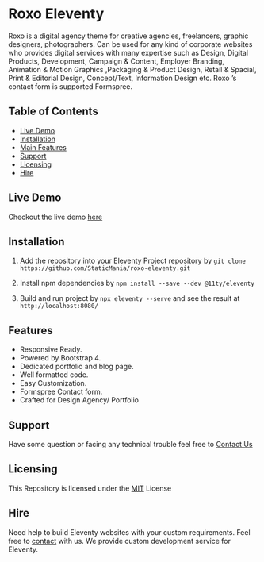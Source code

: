 # Roxo Eleventy

Roxo is a digital agency theme for creative agencies, freelancers, graphic designers, photographers. Can be used for any kind of corporate websites who provides digital services with many expertise such as Design, Digital Products, Development, Campaign & Content, Employer Branding, Animation & Motion Graphics ,Packaging & Product Design, Retail & Spacial, Print & Editorial Design, Concept/Text, Information Design etc. Roxo ’s contact form is supported Formspree.

## Table of Contents
- [Live Demo](#)
- [Installation](#)
- [Main Features](#)
- [Support](#)
- [Licensing](#)
- [Hire](#)

## Live Demo
Checkout the live demo [here](https://roxo-eleventy.staticmania.com/)

## Installation
1. Add the repository into your Eleventy Project repository by `git clone https://github.com/StaticMania/roxo-eleventy.git`

2. Install npm dependencies by `npm install --save --dev @11ty/eleventy`

3. Build and run project by `npx eleventy --serve` and see the result at `http://localhost:8080/`

## Features
- Responsive Ready.
- Powered by Bootstrap 4.
- Dedicated portfolio and blog page.
- Well formatted code.
- Easy Customization.
- Formspree Contact form.
- Crafted for Design Agency/ Portfolio

## Support
Have some question or facing any technical trouble feel free to [Contact Us](https://staticmania.com/contact/)

## Licensing
This Repository is licensed under the [MIT](#) License

## Hire
Need help to build Eleventy websites with your custom requirements. Feel free to [contact](https://staticmania.com/contact/) with us. We provide custom development service for Eleventy.